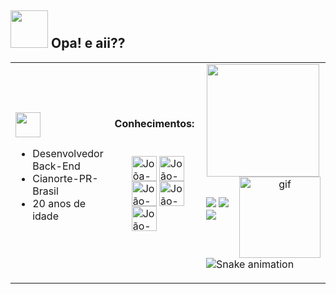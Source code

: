 <h2> <img src="https://media.giphy.com/media/uBdraueIvlv0cX1C00/giphy.gif" height="60"> Opa! e aii??  </h2>

<table> <tr>
            <td>
                <img src="https://media.giphy.com/media/xU0iLb3NZpsWF9Ac8y/giphy.gif" height="40">
                   <ul>
                      <li>Desenvolvedor Back-End</li>
                      <li>Cianorte-PR-Brasil</li>
                      <li>20 anos de idade</li>
                   </ul>
                 </td>
                 <td>
    <h4> Conhecimentos: </h4>
 <ul>
     <div style="display: inline_block"><br>
       <img align="center" alt="Joõa-HTML" height="40" width="40"
          src="https://cdn.jsdelivr.net/gh/devicons/devicon/icons/html5/html5-original.svg">
      <img align="center" alt="João-CSS" height="40" width="40"
        src="https://cdn.jsdelivr.net/gh/devicons/devicon/icons/css3/css3-original.svg">
      <img align="center" alt="João-Js" height="40" width="40"
        src="https://cdn.jsdelivr.net/gh/devicons/devicon/icons/javascript/javascript-original.svg">
      <img align="center" alt="João-C#" height="40" width="40"
        src="https://cdn-icons-png.flaticon.com/512/6132/6132221.png">
       <img align="center" alt="João-react" height="40" width="40"
        src="https://cdn.icon-icons.com/icons2/2415/PNG/512/react_original_logo_icon_146374.png">
    </div>
</ul>
</td>
<td>


<div align=center  >
    <a href="https://github.com/Hanter-byte">
        <img height="180"
            src="https://github-readme-stats.vercel.app/api/top-langs/?username=Hanter-byte&layout=compact&langs_count=16&theme=dracula" />

<img align="right" alt="gif" src="https://c.tenor.com/y2JXkY1pXkwAAAAC/cat-computer.gif" height="130" width="130">

##

</div>

<div>
    <a href="https://instagram.com/joaonogsilva" target="_blank"><img
            src="https://img.shields.io/badge/Instagram-E4405F?style=for-the-badge&logo=instagram&logoColor=white" target="_blank"></a>
    <a href="https://www.linkedin.com/in/jo%C3%A3o-pedro-nogueira-538942192/" target="_blank"><img
            src="https://img.shields.io/badge/LinkedIn-0077B5?style=for-the-badge&logo=linkedin&logoColor=white" target="_blank"></a>
    <a href="mailto:jp663687@gmail.com"><img
            src="https://img.shields.io/badge/Gmail-D14836?style=for-the-badge&logo=gmail&logoColor=white" target="_blank"></a>
</div>

![Snake animation](https://github.com/Hanter-byte/Hanter-byte/blob/output/github-contribution-grid-snake.svg)
